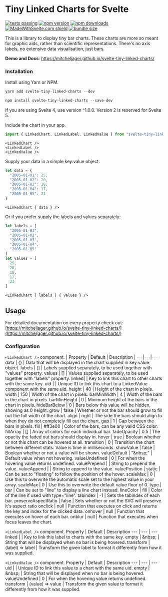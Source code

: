 # Tiny Linked Charts for Svelte

[![tests passing](https://github.com/MitchelJager/svelte-tiny-linked-charts/actions/workflows/node.js.yml/badge.svg)](https://github.com/Mitcheljager/svelte-tiny-linked-charts/actions/workflows/node.js.yml)
[![npm version](https://badgen.net/npm/v/svelte-tiny-linked-charts)](https://www.npmjs.com/package/svelte-tiny-linked-charts)
[![npm downloads](https://badgen.net/npm/dt/svelte-tiny-linked-charts)](https://www.npmjs.com/package/svelte-tiny-linked-charts)
[![MadeWithSvelte.com shield](https://madewithsvelte.com/storage/repo-shields/3278-shield.svg)](https://madewithsvelte.com/p/tiny-linked-charts/shield-link)
[![bundle size](https://img.shields.io/bundlephobia/minzip/svelte-tiny-linked-charts)](https://bundlephobia.com/package/svelte-tiny-linked-charts)

This is a library to display tiny bar charts. These charts are more so meant for graphic aids, rather than scientific representations. There's no axis labels, no extensive data visualisation, just bars.

**Demo and Docs**: https://mitcheljager.github.io/svelte-tiny-linked-charts/

### Installation

Install using Yarn or NPM.
```js
yarn add svelte-tiny-linked-charts --dev
```
```js
npm install svelte-tiny-linked-charts --save-dev
```

If you are using Svelte 4, use version ^1.0.0. Version 2 is reserved for Svelte 5.

Include the chart in your app.
```js
import { LinkedChart, LinkedLabel, LinkedValue } from "svelte-tiny-linked-charts"
```
```svelte
<LinkedChart />
<LinkedLabel />
<LinkedValue />
```

Supply your data in a simple key:value object:
```js
let data = {
  "2005-01-01": 25,
  "2005-01-02": 20,
  "2005-01-03": 18,
  "2005-01-04": 17,
  "2005-01-05": 21
}
```
```svelte
<LinkedChart { data } />
```

Or if you prefer supply the labels and values separately:
```js
let labels = [
  "2005-01-01",
  "2005-01-02",
  "2005-01-03",
  "2005-01-04",
  "2005-01-05"
]
let values = [
  25,
  20,
  18,
  17,
  21
]
```
```svelte
<LinkedChart { labels } { values } />
```

## Usage

For detailed documentation on every property check out: [https://mitcheljager.github.io/svelte-tiny-linked-charts/](https://mitcheljager.github.io/svelte-tiny-linked-charts/)

### Configuration

`<LinkedChart />` component.
| Property | Default | Description |
---|---|---
data | {} | Data that will be displayed in the chart supplied in key:value object.
labels | [] | Labels supplied separately, to be used together with "values" property.
values | [] | Values supplied separately, to be used together with "labels" property.
linked| | Key to link this chart to other charts with the same key.
uid | | Unique ID to link this chart to a LinkedValue component with the same uid.
height | 40 | Height of the chart in pixels.
width | 150 | Width of the chart in pixels.
barMinWidth | 4 | Width of the bars in the chart in pixels.
barMinHeight | 0 | Minimum height of the bars in the chart in pixels.
hideBarBelow | 0 | Bars below this value will be hidden, showing as 0 height.
grow | false | Whether or not the bar should grow to fill out the full width of the chart.
align | right | The side the bars should align to when they do not completely fill out the chart.
gap | 1 | Gap between the bars in pixels.
fill | #ff3e00 | Color of the bars, can be any valid CSS color.
fillArray | [] | Array of colors for each individual bar.
fadeOpacity | 0.5 | The opacity the faded out bars should display in.
hover | true | Boolean whether or not this chart can be hovered at all.
transition | 0 | Transition the chart between different stats. Value is time in milliseconds.
showValue | false | Boolean whether or not a value will be shown.
valueDefault | "\&nbsp;" | Default value when not hovering.
valueUndefined | 0 | For when the hovering value returns undefined.
valuePrepend | | String to prepend the value.
valueAppend | | String to append to the value.
valuePosition | static | Can be set to "floating" to follow the position of the hover.
scaleMax | 0 | Use this to overwrite the automatic scale set to the highest value in your array.
scaleMax | 0 | Use this to overwrite the default value floor of 0.
type | bar | Can be set to "line" to display a line chart instead.
lineColor | fill | Color of the line if used with type="line".
tabindex | -1 | Sets the tabindex of each bar.
preserveAspectRatio | false | Sets whether or not the SVG will preserve it's aspect ratio
onclick | null | Function that executes on click and returns the key and index for the clicked data.
onhover | null | Function that executes on hover of each bar.
onblur | null | Function that executes when focus leaves the chart.

`<LinkedLabel />` component.
Property | Default | Description
--- | --- | ---
linked | | Key to link this label to charts with the same key.
empty | \&nbsp; | String that will be displayed when no bar is being hovered.
transform | (label) => label | Transform the given label to format it differently from how it was supplied.

`<LinkedValue />` component.
Property | Default | Description
--- | --- | ---
uid | | Unique ID to link this value to a chart with the same uid.
empty | \&nbsp; | String that will be displayed when no bar is being hovered.
valueUndefined | 0 | For when the hovering value returns undefined.
transform | (value) => value | Transform the given value to format it differently from how it was supplied.
